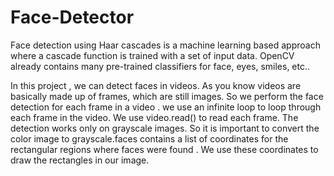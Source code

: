 # Face-Detector

Face detection using Haar cascades is a machine learning based approach where a cascade function is trained with a set of input data. 
OpenCV already contains many pre-trained classifiers for face, eyes, smiles, etc.. 


In this project , we can detect faces in videos. As you know videos are basically made up of frames, which are still images.
So we perform the face detection for each frame in a video . we use an infinite loop to loop through each frame in the video. We use video.read() to read each frame.
The detection works only on grayscale images. So it is important to convert the color image to grayscale.faces contains a list of coordinates for the rectangular
regions where faces were found . We use these coordinates to draw the rectangles in our image.
